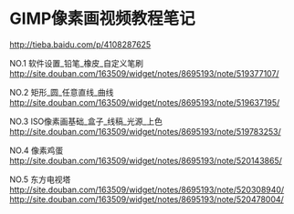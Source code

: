 # GIMP像素画视频教程笔记
<http://tieba.baidu.com/p/4108287625>


NO.1 软件设置_铅笔_橡皮_自定义笔刷 
<http://site.douban.com/163509/widget/notes/8695193/note/519377107/>

NO.2 矩形_圆_任意直线_曲线 
<http://site.douban.com/163509/widget/notes/8695193/note/519637195/>

NO.3 ISO像素画基础_盒子_线稿_光源_上色 
<http://site.douban.com/163509/widget/notes/8695193/note/519783253/>

NO.4 像素鸡蛋 
<http://site.douban.com/163509/widget/notes/8695193/note/520143865/>

NO.5 东方电视塔 
<http://site.douban.com/163509/widget/notes/8695193/note/520308940/>
<http://site.douban.com/163509/widget/notes/8695193/note/520478004/>
